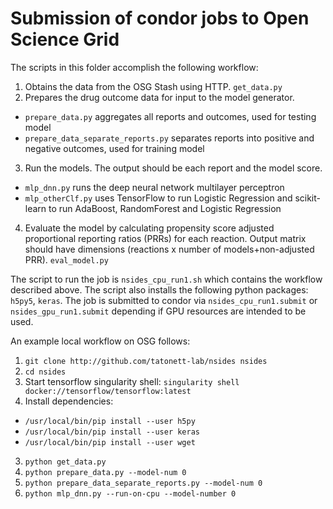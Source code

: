 # Submission of condor jobs to Open Science Grid

The scripts in this folder accomplish the following workflow:

1. Obtains the data from the OSG Stash using HTTP. `get_data.py`
2. Prepares the drug outcome data for input to the model generator.
  * `prepare_data.py` aggregates all reports and outcomes, used for testing model
  * `prepare_data_separate_reports.py` separates reports into positive and negative outcomes, used for training model
3. Run the models.  The output should be each report and the model score.
  * `mlp_dnn.py` runs the deep neural network multilayer perceptron
  * `mlp_otherClf.py` uses TensorFlow to run Logistic Regression and scikit-learn to run AdaBoost, RandomForest and Logistic Regression
4. Evaluate the model by calculating propensity score adjusted proportional reporting ratios (PRRs) for each reaction. Output matrix should have dimensions (reactions x  number of models+non-adjusted PRR). `eval_model.py`

The script to run the job is `nsides_cpu_run1.sh` which contains the workflow described above.  The script also installs the following python packages: `h5py5`, `keras`. The job is submitted to condor via `nsides_cpu_run1.submit` or `nsides_gpu_run1.submit` depending if GPU resources are intended to be used.

An example local workflow on OSG follows:
1. `git clone http://github.com/tatonett-lab/nsides nsides`
2. `cd nsides`
3. Start tensorflow singularity shell: `singularity shell docker://tensorflow/tensorflow:latest`
4. Install dependencies:
 * `/usr/local/bin/pip install --user h5py`
 * `/usr/local/bin/pip install --user keras`
 * `/usr/local/bin/pip install --user wget`
3. `python get_data.py`
4. `python prepare_data.py --model-num 0`
5. `python prepare_data_separate_reports.py --model-num 0`
6. `python mlp_dnn.py --run-on-cpu --model-number 0`

